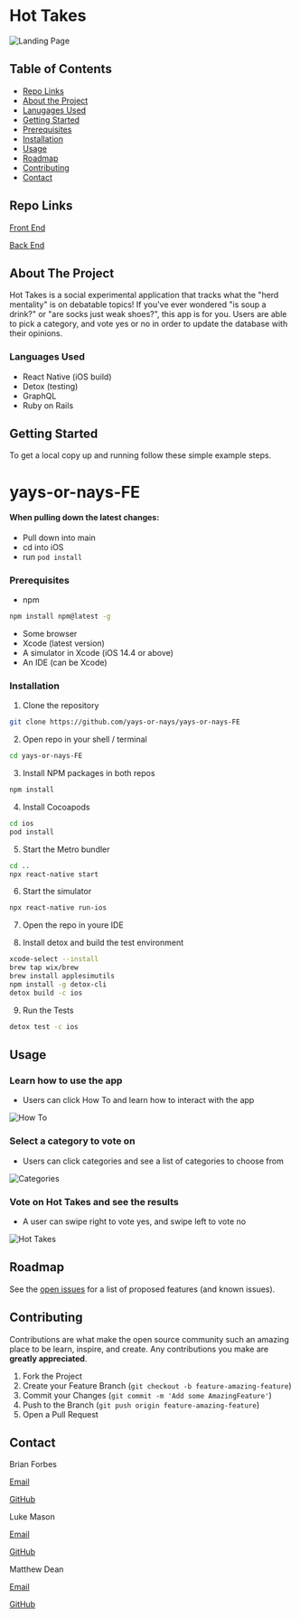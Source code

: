 # Hot Takes
![Landing Page](https://user-images.githubusercontent.com/69775071/115470928-5bd96c80-a1f4-11eb-997d-b6f5bfa42146.png)


<!-- TABLE OF CONTENTS -->

## Table of Contents
* [Repo Links](#repo-link)
* [About the Project](#about-the-project)
* [Lanugages Used](#languages-used)
* [Getting Started](#getting-started)
* [Prerequisites](#prerequisites)
* [Installation](#installation)
* [Usage](#usage)
* [Roadmap](#roadmap)
* [Contributing](#contributing)
* [Contact](#contact)


<!-- REPO LINK -->
## Repo Links

[Front End](https://github.com/yays-or-nays/yays-or-nays-FE)

[Back End](https://github.com/yays-or-nays/yays-or-nays-BE)


<!-- ABOUT THE PROJECT -->
## About The Project

Hot Takes is a social experimental application that tracks what the "herd mentality" is on debatable topics! If you've ever wondered "is soup a drink?" or "are socks just weak shoes?", this app is for you. Users are able to pick a category, and vote yes or no in order to update the database with their opinions.


### Languages Used

* React Native (iOS build)
* Detox (testing)
* GraphQL
* Ruby on Rails


<!-- GETTING STARTED -->
## Getting Started

To get a local copy up and running follow these simple example steps.

# yays-or-nays-FE
#### When pulling down the latest changes:
- Pull down into main
- cd into iOS
- run `pod install`


### Prerequisites
* npm
```sh
npm install npm@latest -g
```
* Some browser
* Xcode (latest version)
* A simulator in Xcode (iOS 14.4 or above)
* An IDE (can be Xcode)


### Installation

1. Clone the repository
```sh
git clone https://github.com/yays-or-nays/yays-or-nays-FE 
```

2. Open repo in your shell / terminal
```sh
cd yays-or-nays-FE
```

3. Install NPM packages in both repos
```sh
npm install
```

4. Install Cocoapods
```sh
cd ios
pod install
```

5. Start the Metro bundler
```sh
cd ..
npx react-native start
```

6. Start the simulator
```sh
npx react-native run-ios
```

7. Open the repo in youre IDE


8. Install detox and build the test environment
```sh
xcode-select --install
brew tap wix/brew
brew install applesimutils
npm install -g detox-cli
detox build -c ios
```

9. Run the Tests
```sh
detox test -c ios
```


<!-- USAGE EXAMPLES -->
## Usage

### Learn how to use the app
  
  * Users can click How To and learn how to interact with the app

  
  ![How To](https://user-images.githubusercontent.com/69775071/115470977-74498700-a1f4-11eb-8b26-15bd3be87311.png)



### Select a category to vote on
  * Users can click categories and see a list of categories to choose from

  
  ![Categories](https://user-images.githubusercontent.com/69775071/115471025-89beb100-a1f4-11eb-8d1d-61ffacc464d9.png)


### Vote on Hot Takes and see the results
  * A user can swipe right to vote yes, and swipe left to vote no
  
  ![Hot Takes](https://user-images.githubusercontent.com/69775071/115471062-9c38ea80-a1f4-11eb-9867-71a99f4e6fec.png)


<!-- ROADMAP -->
## Roadmap

See the [open issues](https://github.com/yays-or-nays/yays-or-nays-FE/issues) for a list of proposed features (and known issues).


<!-- CONTRIBUTING -->
## Contributing

Contributions are what make the open source community such an amazing place to be learn, inspire, and create. Any contributions you make are **greatly appreciated**.

1. Fork the Project
2. Create your Feature Branch (`git checkout -b feature-amazing-feature`)
3. Commit your Changes (`git commit -m 'Add some AmazingFeature'`)
4. Push to the Branch (`git push origin feature-amazing-feature`)
5. Open a Pull Request


<!-- CONTACT -->
## Contact

Brian Forbes

[Email](brianandrewf81@gmail.com)

[GitHub](https://github.com/Codeherder19)

Luke Mason

[Email](lukjmason@gmail.com)

[GitHub](https://github.com/LukeMason33)

Matthew Dean

[Email](deanma95@gmail.com)

[GitHub](https://github.com/mattdeann)
